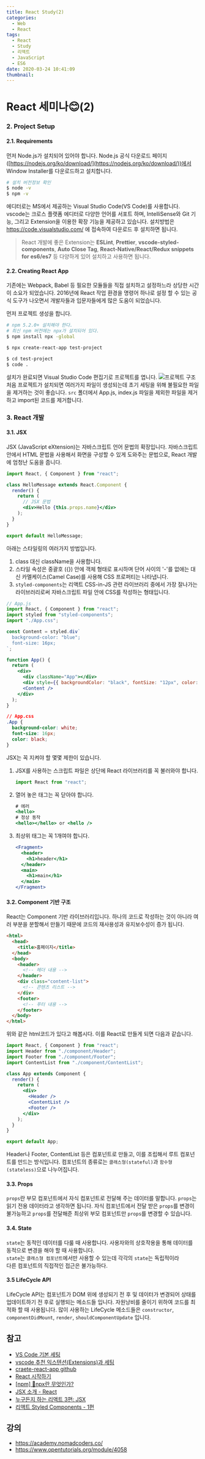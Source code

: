 ```yaml
---
title: React Study(2)
categories:
  - Web
  - React
tags:
  - React
  - Study
  - 리액트
  - JavaScript
  - ES6
date: 2020-03-24 10:41:09
thumbnail:
---
```


# React 세미나😊(2)

### 2. Project Setup

#### 2.1. Requirements

먼저 Node.js가 설치되어 있어야 합니다.
Node.js 공식 다운로드 페이지([https://nodejs.org/ko/download/](https://nodejs.org/ko/download/))에서 Window Installer를 다운로드하고 설치합니다.

```Bash
# 설치 버전정보 확인
$ node -v
$ npm -v
```

에디터로는 MS에서 제공하는 Visual Studio Code(VS Code)를 사용합니다. vscode는 크로스 플랫폼 에디터로 다양한 언어를 서포트 하며, IntelliSense와 Git 기능, 그리고 Extension을 이용한 확장 기능을 제공하고 있습니다.
설치방법은 https://code.visualstudio.com/ 에 접속하여 다운로드 후 설치하면 됩니다.

> React 개발에 좋은 Extension는 **ESLint**, **Prettier**, **vscode-styled-components**, **Auto Close Tag**, **React-Native/React/Redux snippets for es6/es7** 등 다양하게 있어 설치하고 사용하면 됩니다.

#### 2.2. Creating React App

기존에는 Webpack, Babel 등 필요한 모듈들을 직접 설치하고 설정하느라 상당한 시간이 소요가 되었습니다. 2016년에 React 작업 환경을 명령어 하나로 설정 할 수 있는 공식 도구가 나오면서 개발자들과 입문자들에게 많은 도움이 되었습니다.

먼저 프로젝트 생성을 합니다.

```Bash
# npm 5.2.0+ 설치해야 한다.
# 최신 npm 버전에는 npx가 설치되어 있다.
$ npm install npx -global

$ npx create-react-app test-project

$ cd test-project
$ code .
```

설치가 완료되면 Visual Studio Code 편집기로 프로젝트를 엽니다.
![프로젝트 구조](https://hgko1207.github.io/images/react/react-open.png "프로젝트 구조")
처음 프로젝트가 설치되면 여러가지 파일이 생성되는데 초기 세팅을 위해 불필요한 파일을 제거하는 것이 좋습니다. `src` 폴더에서 App.js, index.js 파일을 제외한 파일을 제거하고 import된 코드를 제거합니다.

### 3. React 개발

#### 3.1. JSX

JSX (JavaScript eXtension)는 자바스크립트 언어 문법의 확장입니다. 자바스크립트 안에서 HTML 문법을 사용해서 화면을 구성할 수 있게 도와주는 문법으로, React 개발에 엄청난 도움을 줍니다.

```jsx
import React, { Component } from "react";

class HelloMessage extends React.Component {
  render() {
    return (
      // JSX 문법
      <div>Hello {this.props.name}</div>
    );
  }
}

export default HelloMessage;
```

아래는 스타일링의 여러가지 방법입니다.

1. class 대신 className을 사용합니다.
2. 스타일 속성은 중괄호 ({}) 안에 객체 형태로 표시하며 단어 사이의 '-'를 없애는 대신 카멜케이스(Camel Case)를 사용해 CSS 프로퍼티는 나타냅니다.
3. `styled-components`는 리액트 CSS-in-JS 관련 라이브러리 중에서 가장 잘나가는 라이브러리로써 자바스크립트 파일 안에 CSS를 작성하는 형태입니다.

```jsx
// App.js
import React, { Component } from "react";
import styled from "styled-components";
import "./App.css";

const Content = styled.div`
  background-color: "blue";
  font-size: 16px;
`;

function App() {
  return (
    <div>
      <div className="App"></div>
      <div style={{ backgroundColor: "black", fontSize: "12px", color: "white" }}></div>
      <Content />
    </div>
  );
}
```

```css
// App.css
.App {
  background-color: white;
  font-size: 16px;
  color: black;
}
```

JSX는 꼭 지켜야 할 몇몇 제한이 있습니다.

1. JSX를 사용하는 스크립트 파일은 상단에 React 라이브러리를 꼭 불러와야 합니다.
   ```jsx
   import React from "react";
   ```
2. 열어 놓은 태그는 꼭 닫아야 합니다.
   ```jsx
   # 에러
   <hello>
   # 정상 동작
   <hello></hello> or <hello />
   ```
3. 최상위 태그는 꼭 1개여야 합니다.
   ```jsx
   <Fragment>
     <header>
       <h1>header</h1>
     </header>
     <main>
       <h1>main</h1>
     </main>
   </Fragment>
   ```

#### 3.2. Component 기반 구조

React는 Component 기반 라이브러리입니다. 하나의 코드로 작성하는 것이 아니라 여러 부분을 분할해서 만들기 때문에 코드의 재사용성과 유지보수성이 증가 됩니다.

```html
<html>
  <head>
    <title>홈페이지</title>
  </head>
  <body>
    <header>
      <!-- 헤더 내용 -->
    </header>
    <div class="content-list">
      <!-- 콘텐츠 리스트 -->
    </div>
    <footer>
      <!-- 푸터 내용 -->
    </footer>
  </body>
</html>
```

위와 같은 html코드가 있다고 해봅시다. 이를 React로 만들게 되면 다음과 같습니다.

```jsx
import React, { Component } from "react";
import Header from "./component/Header";
import Footer from "./component/Footer";
import ContentList from "./component/ContentList";

class App extends Component {
  render() {
    return (
      <div>
        <Header />
        <ContentList />
        <Footer />
      </div>
    );
  }
}

export default App;
```

Header나 Footer, ContentList 등은 컴포넌트로 만들고, 이를 조립해서 루트 컴포넌트를 만드는 방식입니다. 컴포넌트의 종류로는 `클래스형(stateful)`과 `함수형(stateless)`으로 나누어집니다.

#### 3.3. Props

`props`란 부모 컴포넌트에서 자식 컴포넌트로 전달해 주는 데이터를 말합니다.
`props`는 읽기 전용 데이터라고 생각하면 됩니다. 자식 컴포넌트에서 전달 받은 `props`를 변경이 불가능하고 `props`를 전달해준 최상위 부모 컴포넌트만 `props`를 변경할 수 있습니다.

#### 3.4. State

`state`는 동적인 데이터를 다룰 때 사용합니다. 사용자와의 상호작용을 통해 데이터를 동적으로 변경을 해야 할 때 사용합니다.  
`state`는 `클래스형 컴포넌트`에서만 사용할 수 있는데 각각의 `state`는 독립적이라  
다른 컴포넌트의 직접적인 접근은 불가능하다.

#### 3.5 LifeCycle API

LifeCycle API는 컴포넌트가 DOM 위에 생성되기 전 후 및 데이터가 변경되어 상태를 업데이트하기 전 후로 실행되는 메소드들 입니다. 자원낭비를 줄이기 위하여 코드를 최적화 할 때 사용됩니다. 많이 사용하는 LifeCycle 메소드들은 `constructor`, `componentDidMount`, `render`, `shouldComponentUpdate` 입니다.

## 참고

- [VS Code 기본 세팅](https://gomcine.tistory.com/entry/VS-Code-%EA%B8%B0%EB%B3%B8-%EC%84%B8%ED%8C%85?category=624630)
- [vscode 추천 익스텐션(Extensions)과 세팅](https://caesiumy.github.io/2019/04/02/vscode-recommended-extensions/)
- [craete-react-app github](https://github.com/facebook/create-react-app)
- [React 시작하기](https://reactjs-kr.firebaseapp.com/docs/installation.html)
- [[npm] 🤔npx란 무엇인가?](https://geonlee.tistory.com/32)
- [JSX 소개 - React](https://reactjs-kr.firebaseapp.com/docs/introducing-jsx.html)
- [누구든지 하는 리액트 3편: JSX](https://velopert.com/3626)
- [리액트 Styled Components - 1편](https://velog.io/@taewo/%EB%A6%AC%EC%95%A1%ED%8A%B8-Styled-Components-76jsolbaf8)

## 강의

- https://academy.nomadcoders.co/
- https://www.opentutorials.org/module/4058
